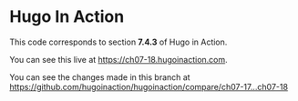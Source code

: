 Hugo In Action
===============

This code corresponds to section **7.4.3** of Hugo in Action.

You can see this live at https://ch07-18.hugoinaction.com.

You can see the changes made in this branch at https://github.com/hugoinaction/hugoinaction/compare/ch07-17...ch07-18

